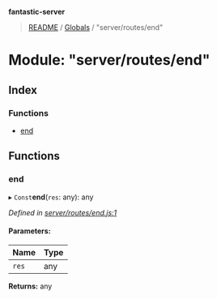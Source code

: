 **fantastic-server**

> [README](../README.md) / [Globals](../globals.md) / "server/routes/end"

# Module: "server/routes/end"

## Index

### Functions

* [end](_server_routes_end_.md#end)

## Functions

### end

▸ `Const`**end**(`res`: any): any

*Defined in [server/routes/end.js:1](https://github.com/besimorhino/project-fantastic/blob/af5d0de/server/routes/end.js#L1)*

#### Parameters:

Name | Type |
------ | ------ |
`res` | any |

**Returns:** any
